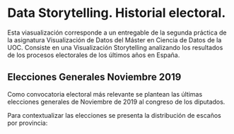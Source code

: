 # Data Storytelling. Historial electoral.

Esta viasualización corresponde a un entregable de la segunda práctica de la asignatura Visualización de Datos del Máster en Ciencia de Datos de la UOC. Consiste en una Visualización Storytelling analizando los resultados de los procesos electorales de los últimos años en España.

## Elecciones Generales Noviembre 2019

Como convocatoria electoral más relevante se plantean las últimas elecciones generales de Noviembre de 2019 al congreso de los diputados.

Para contextualizar las elecciones se presenta la distribución de escaños por provincia:


